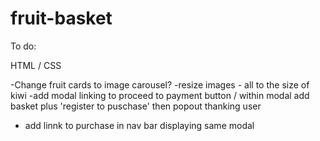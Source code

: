 # fruit-basket

To do:

HTML / CSS

-Change fruit cards to image carousel?
-resize images - all to the size of kiwi
-add modal linking to proceed to payment button / within modal add basket plus 'register to puschase' then popout thanking user
- add linnk to purchase in nav bar displaying same modal


